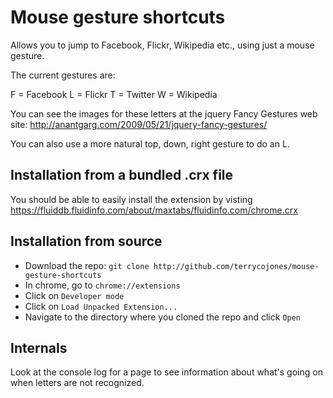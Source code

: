 # Mouse gesture shortcuts

Allows you to jump to Facebook, Flickr, Wikipedia etc., using just a mouse
gesture.

The current gestures are:

  F = Facebook
  L = Flickr
  T = Twitter
  W = Wikipedia

You can see the images for these letters at the jquery Fancy Gestures web site:
http://anantgarg.com/2009/05/21/jquery-fancy-gestures/

You can also use a more natural top, down, right gesture to do an L.

## Installation from a bundled .crx file

You should be able to easily install the extension by visting
https://fluiddb.fluidinfo.com/about/maxtabs/fluidinfo.com/chrome.crx

## Installation from source

* Download the repo: `git clone http://github.com/terrycojones/mouse-gesture-shortcuts`
* In chrome, go to `chrome://extensions`
* Click on `Developer mode`
* Click on `Load Unpacked Extension...`
* Navigate to the directory where you cloned the repo and click `Open`

## Internals

Look at the console log for a page to see information about what's going
on when letters are not recognized.
